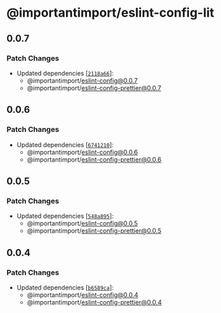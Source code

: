 # @importantimport/eslint-config-lit

## 0.0.7

### Patch Changes

- Updated dependencies [[`2118a66`](https://github.com/importantimport/config/commit/2118a666a432e8dfd419c1848ed33e7f8b05bbae)]:
  - @importantimport/eslint-config@0.0.7
  - @importantimport/eslint-config-prettier@0.0.7

## 0.0.6

### Patch Changes

- Updated dependencies [[`6741210`](https://github.com/importantimport/config/commit/67412108a66631964b3191c53aa7e1a2e6e5ed10)]:
  - @importantimport/eslint-config@0.0.6
  - @importantimport/eslint-config-prettier@0.0.6

## 0.0.5

### Patch Changes

- Updated dependencies [[`548a895`](https://github.com/importantimport/config/commit/548a89541849a135b8743b3628b0bd9e86566171)]:
  - @importantimport/eslint-config@0.0.5
  - @importantimport/eslint-config-prettier@0.0.5

## 0.0.4

### Patch Changes

- Updated dependencies [[`b6589ca`](https://github.com/importantimport/config/commit/b6589ca613ac1485ebf5451125f8ae9923d880d5)]:
  - @importantimport/eslint-config@0.0.4
  - @importantimport/eslint-config-prettier@0.0.4
